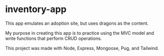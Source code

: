 # inventory-app

This app emulates an adoption site, but uses dragons as the content. 

My purpose in creating this app is to practice using the MVC model and write functions that perform CRUD operations. 

This project was made with Node, Express, Mongoose, Pug, and Tailwind.
